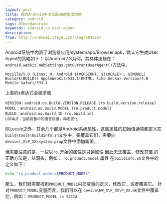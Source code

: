 ```yaml
---
layout: post
title: 探究Android中浏览器UA的生成策略
category: android
tags: Other@android
keywords: android ua user-agent
description: 
from: http://cnetwei.iteye.com/blog/1030257
---
```

Android系统中内置了浏览器应用/system/app/Browser.apk，默认它生成User Agent的策略如下：
以Android2.3为例，其具体逻辑在：`android.webkit.WebSettings.getCurrentUserAgent()`方法中。

```
Mozilla/5.0 (Linux; U; Android $(VERSION); $(LOCALE) ; $(MODEL) Build/$(BUILD)) AppleWebKit/533.1(KHTML, like Gecko) Version/4.0 Mobile Safari/533.1
```

上面的`$`表达式会被求值

```
VERSION：android.os.Build.VERSION.RELEASE (ro.build.version.release)
MODEL：android.os.Build.MODEL (ro.product.model)
BUILD：android.os.Build.ID (ro.build.id)
LOCALE：当前设备中的语言设置，动态变化
```
除Locale之外，其余几个都是Android系统属性，这些属性的初始值通常都定义在`build\tools\buildinfo.sh`文件中，要覆盖它们，需要向`device\_X\P_XX\system.prop`文件中添加新值。
 
但需要注意的是，一些以`ro.`开始的属性是只读属性 因此无法覆盖，修改其值 的 正确方法是，从源头，例如： `ro.product.model` 属性 在`buildinfo.sh`文件中的定义如下：

```bash
echo "ro.product.model=$PRODUCT_MODEL"
```
那么，我们就需要找到`PRODUCT_MODEL`内部变量的定义，修改它，或者覆盖它。
针对`PRODUCT_MODEL`变量而言，我们可以在 `device\HW_X\P_XX\P_XX.mk`文件中覆盖它，例如：
`PRODUCT_MODEL := S41IA`